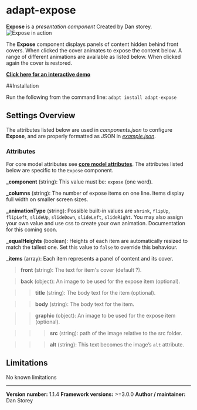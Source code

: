 # adapt-expose

**Expose** is a *presentation component* Created by Dan storey.
<img src="https://raw.githubusercontent.com/danielstorey/assets/master/reveal-demo.png" alt="Expose in action">

The **Expose** component displays panels of content hidden behind front covers. When clicked the cover animates to expose the content below. A range of different animations are available as listed below. When clicked again the cover is restored.

[**Click here for an interactive demo**](https://danielstorey.github.io/adapt-demo-course/#/id/co-main)

##Installation

Run the following from the command line: `adapt install adapt-expose`

## Settings Overview

The attributes listed below are used in *components.json* to configure **Expose**, and are properly formatted as JSON in [*example.json*](https://github.com/danielstorey/adapt-expose/example.json).

### Attributes

For core model attributes see [**core model attributes**](https://github.com/adaptlearning/adapt_framework/wiki/Core-model-attributes). The attributes listed below are specific to the `Expose` component.

**_component** (string): This value must be: `expose` (one word).

**_columns** (string): The number of expose items on one line. Items display full width on smaller screen sizes.

**_animationType** (string): Possible built-in values are `shrink`, `flipUp`, `flipLeft`, `slideUp`, `slideDown`, `slideLeft`, `slideRight`. You may also assign your own value and use css to create your own animation. Documentation for this coming soon.

**_equalHeights** (boolean): Heights of each item are automatically resized to match the tallest one. Set this value to `false` to override this behaviour.

**_items** (array): Each item represents a panel of content and its cover.

>**front** (string): The text for item's cover (default ?).

>**back** (object): An image to be used for the expose item (optional).

>>**title** (string): The body text for the item (optional).

>>**body** (string): The body text for the item.

>>**graphic** (object): An image to be used for the expose item (optional).

>>>**src** (string): path of the image relative to the src folder.

>>>**alt** (string): This text becomes the image’s `alt` attribute.


## Limitations

No known limitations

----------------------------
**Version number:**  1.1.4
**Framework versions:**  >=3.0.0
**Author / maintainer:** Dan Storey
